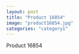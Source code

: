 ```yaml
---
layout: post
title: "Product 16854"
image: "product16854.jpg"
categories: "category1"
---
```

Product 16854
